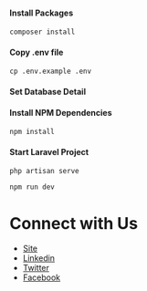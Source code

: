 #### Install Packages

```
composer install
```

#### Copy .env file

```
cp .env.example .env
```

#### Set Database Detail

#### Install NPM Dependencies

```
npm install
```

#### Start Laravel Project

```
php artisan serve
```

```
npm run dev
```

# Connect with Us

-   [Site](https://techvblogs.com/?ref=githubrepo)
-   [Linkedin](https://www.linkedin.com/company/techvblogs)
-   [Twitter](https://twitter.com/techvblogs)
-   [Facebook](https://facebook.com/techvblogs)
